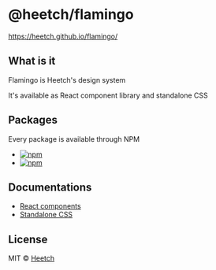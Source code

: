 # @heetch/flamingo

https://heetch.github.io/flamingo/

## What is it

Flamingo is Heetch's design system

It's available as React component library and standalone CSS

## Packages

Every package is available through NPM

- [![npm](https://img.shields.io/npm/v/@heetch/flamingo-react.svg?label=@heetch/flamingo-react)](https://www.npmjs.com/package/@heetch/flamingo-react)
- [![npm](https://img.shields.io/npm/v/@heetch/flamingo-css.svg?label=@heetch/flamingo-css)](https://www.npmjs.com/package/@heetch/flamingo-css)

## Documentations

- [React components](packages/react/README.md)
- [Standalone CSS](packages/css/README.md)

## License

MIT © [Heetch](https://github.com/heetch)
